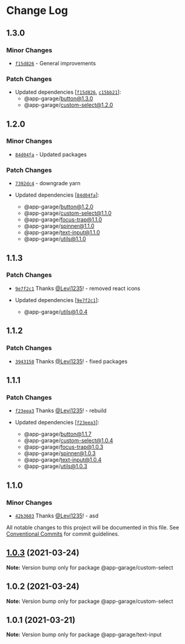 # Change Log

## 1.3.0

### Minor Changes

- [`f15d826`](https://github.com/electronic33/ag-ui-react/commit/f15d8268c75e59209d30a2509a76596130538333) - General improvements

### Patch Changes

- Updated dependencies [[`f15d826`](https://github.com/electronic33/ag-ui-react/commit/f15d8268c75e59209d30a2509a76596130538333), [`c15bb21`](https://github.com/electronic33/ag-ui-react/commit/c15bb21307eb1f0ead95009297c7e9e704ff1f1a)]:
  - @app-garage/button@1.3.0
  - @app-garage/custom-select@1.2.0

## 1.2.0

### Minor Changes

- [`84d04fa`](https://github.com/electronic33/ag-ui-react/commit/84d04fa51dbf206cc4b2713796baeb2efbf54381) - Updated packages

### Patch Changes

- [`7392dc4`](https://github.com/electronic33/ag-ui-react/commit/7392dc47d3ccc528729c690ed036bb0aa41257ed) - downgrade yarn

- Updated dependencies [[`84d04fa`](https://github.com/electronic33/ag-ui-react/commit/84d04fa51dbf206cc4b2713796baeb2efbf54381)]:
  - @app-garage/button@1.2.0
  - @app-garage/custom-select@1.1.0
  - @app-garage/focus-trap@1.1.0
  - @app-garage/spinner@1.1.0
  - @app-garage/text-input@1.1.0
  - @app-garage/utils@1.1.0

## 1.1.3

### Patch Changes

- [`9e7f2c1`](https://github.com/electronic33/ag-ui-react/commit/9e7f2c138999ec18e4c8e9196ba528214d9243ab) Thanks [@Levi1235](https://github.com/Levi1235)! - removed react icons

- Updated dependencies [[`9e7f2c1`](https://github.com/electronic33/ag-ui-react/commit/9e7f2c138999ec18e4c8e9196ba528214d9243ab)]:
  - @app-garage/utils@1.0.4

## 1.1.2

### Patch Changes

- [`3943150`](https://github.com/electronic33/ag-ui-react/commit/394315007a549e1bebced2ccd76cbee466e1bbe9) Thanks [@Levi1235](https://github.com/Levi1235)! - fixed packages

## 1.1.1

### Patch Changes

- [`f23eea3`](https://github.com/electronic33/ag-ui-react/commit/f23eea3ad84886203be361f5c781cb97237b19c0) Thanks [@Levi1235](https://github.com/Levi1235)! - rebuild

- Updated dependencies [[`f23eea3`](https://github.com/electronic33/ag-ui-react/commit/f23eea3ad84886203be361f5c781cb97237b19c0)]:
  - @app-garage/button@1.1.7
  - @app-garage/custom-select@1.0.4
  - @app-garage/focus-trap@1.0.3
  - @app-garage/spinner@1.0.3
  - @app-garage/text-input@1.0.4
  - @app-garage/utils@1.0.3

## 1.1.0

### Minor Changes

- [`42b3603`](https://github.com/electronic33/ag-ui-react/commit/42b36039513aa023e51873c2c9082c47731598e7) Thanks [@Levi1235](https://github.com/Levi1235)! - asd

All notable changes to this project will be documented in this file.
See [Conventional Commits](https://conventionalcommits.org) for commit guidelines.

## [1.0.3](https://github.com/electronic33/ag-ui-react/compare/@app-garage/custom-select@1.0.2...@app-garage/custom-select@1.0.3) (2021-03-24)

**Note:** Version bump only for package @app-garage/custom-select

## 1.0.2 (2021-03-24)

**Note:** Version bump only for package @app-garage/custom-select

## 1.0.1 (2021-03-21)

**Note:** Version bump only for package @app-garage/text-input
